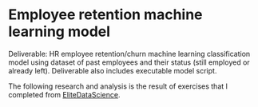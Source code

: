 # Employee retention machine learning model
Deliverable: HR employee retention/churn machine learning classification model using dataset of past employees and their status (still employed or already left). Deliverable also includes executable model script.

The following research and analysis is the result of exercises that I completed from [EliteDataScience](https://elitedatascience.com/machine-learning-masterclass).
